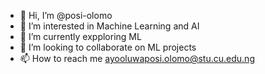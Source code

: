 - 👋 Hi, I’m @posi-olomo
- 👀 I’m interested in Machine Learning and AI
- 🌱 I’m currently expploring ML
- 💞️ I’m looking to collaborate on ML projects
- 📫 How to reach me ayooluwaposi.olomo@stu.cu.edu.ng

<!---
posi-olomo/posi-olomo is a ✨ special ✨ repository because its `README.md` (this file) appears on your GitHub profile.
You can click the Preview link to take a look at your changes.
--->
